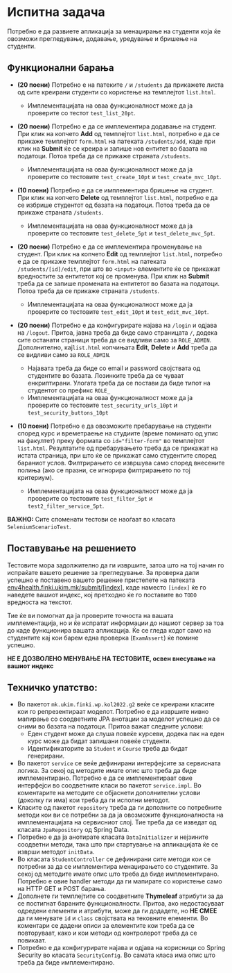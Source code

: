# Испитна задача

Потребно е да развиете апликација за менаџирање на студенти која ќе овозможи прегледување, додавање, уредување и бришење на студенти.

## Функционални барања

- **(20 поени)** Потребно е на патеките `/` и `/students` да прикажете листа од сите креирани студенти со користење на темплејтот `list.html`.
  - Имплементацијата на оваа функционалност може да ја проверите со тестот `test_list_20pt`.

- **(20 поени)** Потребно е да се  имплементира додавање на студент. При клик на копчето **Add** од темплејтот `list.html`,
  потребно е да се прикаже темплејтот `form.html` на патеката `/students/add`, каде при клик на **Submit** ќе се креира и запише нов ентитет
  во базата на податоци. Потоа треба да се прикаже страната `/students`.
  - Имплементацијата на оваа функционалност може да ја проверите со тестовите `test_create_10pt` и `test_create_mvc_10pt`.

- **(10 поени)** Потребно е да се  имплементира бришење на студент. При клик на копчето **Delete** од темплејтот `list.html`, потребно е да
  се избрише студентот од базата на податоци. Потоа треба да се прикаже страната `/students`.
  - Имплементацијата на оваа функционалност може да ја проверите со тестовите `test_delete_5pt` и `test_delete_mvc_5pt`.

- **(20 поени)** Потребно е да се  имплементира променување на студент. При клик на копчето **Edit** од темплејтот `list.html`,
  потребно е да се прикаже темплејтот `form.html` на патеката `/students/[id]/edit`, при што во `<input>` елементите ќе се прикажат
  вредностите за ентитетот кој се променува. При клик на **Submit** треба да се запише промената на ентитетот во базата на податоци.
  Потоа треба да се прикаже страната `/students`.
  - Имплементацијата на оваа функционалност може да ја проверите со тестовите `test_edit_10pt` и `test_edit_mvc_10pt`.

- **(20 поени)** Потребно е да конфигурирате најава на `/login` и одјава на `/logout`. Притоа, јавна треба да биде само страницата `/`,
  додека сите останати страници треба да се видливи само за `ROLE_ADMIN`. Дополнително, кај`list.html` копчињата
  **Edit**, **Delete** и **Add** треба да се видливи само за `ROLE_ADMIN`.
  - Најавата треба да биде со email и password својствата од студентите во базата. Лозинките треба да се чуваат енкриптирани.
    Улогата треба да се постави да биде типот на студентот со префикс `ROLE_`
  - Имплементацијата на оваа функционалност може да ја проверите со тестовите `test_security_urls_10pt` и `test_security_buttons_10pt`

- **(10 поени)** Потребно е да овозможите пребарување на студенти според курс и времетраење на студиите (време поминато од упис на факултет) преку формата со `id="filter-form"` во темплејтот `list.html`.
  Резултатите од пребарувањето треба да се прикажат на истата страница, при што ќе се прикажат само студентите според бараниот услов.
  Филтрирањето се извршува само според внесените полиња (ако се празни, се игнорира филтрирањето по тој критериум).
  - Имплементацијата на оваа функционалност може да ја проверите со тестовите `test_filter_5pt` и `test2_filter_service_5pt`.

**ВАЖНО:** Сите споменати тестови се наоѓаат во класата `SeleniumScenarioTest`.

## Поставување на решението
Тестовите мора задолжително да ги извршите, затоа што на тој начин го испраќате вашето решение за прегледување. За проверка
дали успешно е поставено вашето решение пристепете на патеката [env4health.finki.ukim.mk/submit/[index]](http://env4health.finki.ukim.mk/submit/index),
каде наместо `[index]` ќе го наведете вашиот индекс, кој претходно ќе го поставите во `TODO` вредноста на текстот.

Тие ќе ви помогнат да ја проверите точноста на вашата имплементација, но и ќе испратат информации до нашиот сервер за тоа до
каде функционира вашата апликација. Ќе се гледа кодот само на студентите кај кои барем една проверка (`ExamAssert`) ќе помине успешно.

**НЕ Е ДОЗВОЛЕНО МЕНУВАЊЕ НА ТЕСТОВИТЕ, освен внесување на вашиот индекс**

## Техничко упатство:
- Во пакетот `mk.ukim.finki.wp.kol2022.g2` веќе се креирани класите кои го репрезентираат моделот.
  Потребно е да извршите нивно мапирање со соодветните JPA анотации за моделот успешно да се сними во базата на податоци.
  Притоа важат следните услови:
  - Еден студент може да слуша повеќе курсеви, додека пак на еден курс може да бидат запишани повеќе студенти.
  - Идентификаторите за `Student` и `Course` треба да бидат генерирани.
- Во пакетот `service` се веќе дефинирани интерфејсите за сервисната логика. За секој од методите имате опис што треба
  да биде имплементирано. Потребно е да се имплементираат овие интерфејси во соодветните класи во пакетот `service.impl`.
  Во коментарите на методите се објаснети дополнителни услови (доколку ги има) кои треба да ги исполни методот.
- Класите од пакетот `repository` треба да ги дополните со потребните методи кои ви се потребни за да ја овозможите
  функционалноста на имплементацијата на сервисниот слој. Тие треба да се изведат од класата `JpaRepository` од Spring Data.
- Потребно е да ја анотирате класата `DataInitializer` и нејзините соодветни методи, така што при стартување на апликацијата ќе се изврши методот `initData`.
- Во класата `StudentController` се дефинирани сите методи кои се потребни за да се имплементира менаџирањето со студентите.
  За секој од методите имате опис што треба да биде имплементирано. Потребно е овие handler методи да ги мапирате со користење само на HTTP GET и POST барања.
- Дополнете ги темплејтите со соодветните **Thymeleaf** атрибути за да се постигнат бараните функционалности.
  Притоа, ако недостасуваат одредени елементи и атрибути, може да ги додадете, но **НЕ СМЕЕ** да ги менувате `id` и `class` својствата на тековните елементи.
  Во коментари се дадени описи за елементите кои треба да се повторуваат, како и кои методи од контролерот треба да се повикаат.
- Потребно е да конфигурирате најава и одјава на корисници со Spring Security во класата `SecurityConfig`.
  Во самата класа има опис што треба да биде имплементирано.